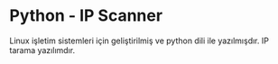 # Python - IP Scanner

Linux işletim sistemleri için geliştirilmiş ve python dili ile yazılmışdır. IP tarama yazılımdır.
